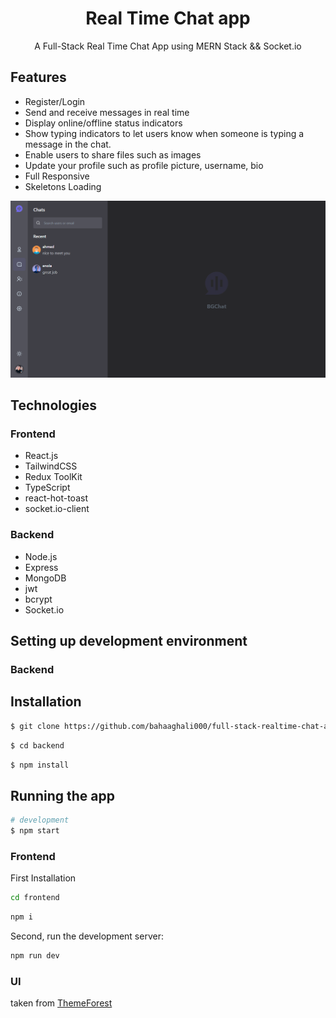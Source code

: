 <h1 align="center">Real Time Chat app</h1>

<p align="center">A Full-Stack Real Time Chat App using MERN Stack && Socket.io</p>

## Features

<ul>
  <li>Register/Login</li>
  <li>Send and receive messages in real time</li>
  <li>Display online/offline status indicators </li>
  <li>Show typing indicators to let users know when someone is typing a message in the chat.</li>
  <li>Enable users to share files such as images</li>
  <li>Update your profile such as profile picture, username, bio</li>
  <li>Full Responsive</li>
  <li>Skeletons Loading</li>
</ul>

<img src="./frontend/src/assets/Preview.png"  alt="Preview Picture" />

## Technologies

### Frontend

  <ul>
  <li>React.js</li>
  <li>TailwindCSS</li>
  <li>Redux ToolKit</li> 
  <li>TypeScript</li> 
  <li>react-hot-toast</li>
  <li>socket.io-client</li>
</ul>
<h3>Backend</h3>
<ul>
  <li>Node.js</li>
  <li>Express</li>
  <li>MongoDB</li>
  <li>jwt</li>
  <li>bcrypt</li> 
  <li>Socket.io</li> 
</ul>

## Setting up development environment

### Backend

## Installation

```bash
$ git clone https://github.com/bahaaghali000/full-stack-realtime-chat-app.git
```

```bash
$ cd backend
```

```bash
$ npm install
```

## Running the app

```bash
# development
$ npm start

```

### Frontend

First Installation

```bash
cd frontend
```

```bash
npm i
```

Second, run the development server:

```bash
npm run dev
```

### UI

taken from <a href="https://themesbrand.com/chatvia-tailwind/">ThemeForest</a>
